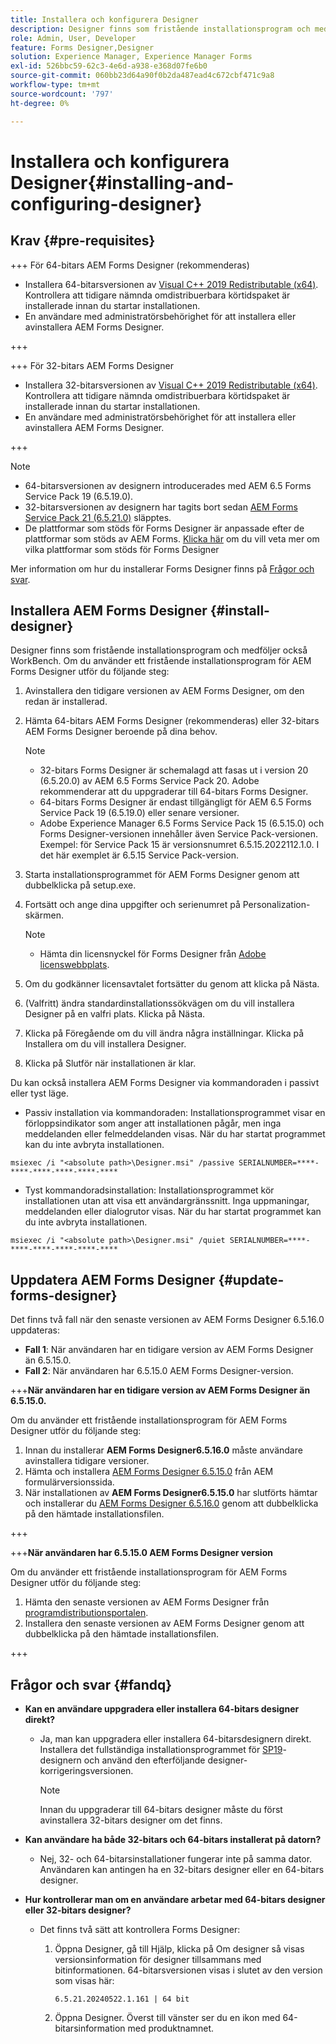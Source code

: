 ```yaml
---
title: Installera och konfigurera Designer
description: Designer finns som fristående installationsprogram och medföljer också Workbench. Lär dig hur du installerar fristående Designer.
role: Admin, User, Developer
feature: Forms Designer,Designer
solution: Experience Manager, Experience Manager Forms
exl-id: 526bbc59-62c3-4e6d-a938-e368d07fe6b0
source-git-commit: 060bb23d64a90f0b2da487ead4c672cbf471c9a8
workflow-type: tm+mt
source-wordcount: '797'
ht-degree: 0%

---
```


# Installera och konfigurera Designer{#installing-and-configuring-designer}

## Krav {#pre-requisites}

+++ För 64-bitars AEM Forms Designer (rekommenderas)

* Installera 64-bitarsversionen av [Visual C++ 2019 Redistributable (x64)](https://learn.microsoft.com/en-us/cpp/windows/latest-supported-vc-redist?view=msvc-170). Kontrollera att tidigare nämnda omdistribuerbara körtidspaket är installerade innan du startar installationen.
* En användare med administratörsbehörighet för att installera eller avinstallera AEM Forms Designer.

+++

+++ För 32-bitars AEM Forms Designer

* Installera 32-bitarsversionen av [Visual C++ 2019 Redistributable (x64)](https://learn.microsoft.com/en-us/cpp/windows/latest-supported-vc-redist?view=msvc-170). Kontrollera att tidigare nämnda omdistribuerbara körtidspaket är installerade innan du startar installationen.
* En användare med administratörsbehörighet för att installera eller avinstallera AEM Forms Designer.

+++

>[!NOTE]
>
>* 64-bitarsversionen av designern introducerades med AEM 6.5 Forms Service Pack 19 (6.5.19.0).
>* 32-bitarsversionen av designern har tagits bort sedan [AEM Forms Service Pack 21 (6.5.21.0)](https://experienceleague.adobe.com/sv/docs/experience-manager-release-information/aem-release-updates/forms-updates/aem-forms-releases) släpptes.
> * De plattformar som stöds för Forms Designer är anpassade efter de plattformar som stöds av AEM Forms. [Klicka här](/help/sites-deploying/technical-requirements.md) om du vill veta mer om vilka plattformar som stöds för Forms Designer

Mer information om hur du installerar Forms Designer finns på [Frågor och svar](#fandq).

## Installera AEM Forms Designer {#install-designer}

Designer finns som fristående installationsprogram och medföljer också WorkBench. Om du använder ett fristående installationsprogram för AEM Forms Designer utför du följande steg:

1. Avinstallera den tidigare versionen av AEM Forms Designer, om den redan är installerad.
1. Hämta 64-bitars AEM Forms Designer (rekommenderas) eller 32-bitars AEM Forms Designer beroende på dina behov.

   >[!NOTE]
   > 
   >* 32-bitars Forms Designer är schemalagd att fasas ut i version 20 (6.5.20.0) av AEM 6.5 Forms Service Pack 20. Adobe rekommenderar att du uppgraderar till 64-bitars Forms Designer.
   >* 64-bitars Forms Designer är endast tillgängligt för AEM 6.5 Forms Service Pack 19 (6.5.19.0) eller senare versioner.
   >* Adobe Experience Manager 6.5 Forms Service Pack 15 (6.5.15.0) och Forms Designer-versionen innehåller även Service Pack-versionen. Exempel: för Service Pack 15 är versionsnumret 6.5.15.2022112.1.0. I det här exemplet är 6.5.15 Service Pack-version.

1. Starta installationsprogrammet för AEM Forms Designer genom att dubbelklicka på setup.exe.
1. Fortsätt och ange dina uppgifter och serienumret på Personalization-skärmen.

   >[!NOTE]
   >
   >* Hämta din licensnyckel för Forms Designer från [Adobe licenswebbplats](https://licensing.adobe.com/).

1. Om du godkänner licensavtalet fortsätter du genom att klicka på Nästa.
1. (Valfritt) ändra standardinstallationssökvägen om du vill installera Designer på en valfri plats. Klicka på Nästa.
1. Klicka på Föregående om du vill ändra några inställningar. Klicka på Installera om du vill installera Designer.
1. Klicka på Slutför när installationen är klar.

Du kan också installera AEM Forms Designer via kommandoraden i passivt eller tyst läge.

* Passiv installation via kommandoraden: Installationsprogrammet visar en förloppsindikator som anger att installationen pågår, men inga meddelanden eller felmeddelanden visas. När du har startat programmet kan du inte avbryta installationen.

```shell
msiexec /i "<absolute path>\Designer.msi" /passive SERIALNUMBER=****-****-****-****-****-****
```

* Tyst kommandoradsinstallation: Installationsprogrammet kör installationen utan att visa ett användargränssnitt. Inga uppmaningar, meddelanden eller dialogrutor visas. När du har startat programmet kan du inte avbryta installationen.

```shell
msiexec /i "<absolute path>\Designer.msi" /quiet SERIALNUMBER=****-****-****-****-****-****
```

## Uppdatera AEM Forms Designer {#update-forms-designer}

Det finns två fall när den senaste versionen av AEM Forms Designer 6.5.16.0 uppdateras:

* **Fall 1**: När användaren har en tidigare version av AEM Forms Designer än 6.5.15.0.
* **Fall 2**: När användaren har 6.5.15.0 AEM Forms Designer-version.

+++**När användaren har en tidigare version av AEM Forms Designer än 6.5.15.0.**

Om du använder ett fristående installationsprogram för AEM Forms Designer utför du följande steg:

1. Innan du installerar **AEM Forms Designer6.5.16.0** måste användare avinstallera tidigare versioner.
1. Hämta och installera [AEM Forms Designer 6.5.15.0](https://experienceleague.adobe.com/docs/experience-manager-release-information/aem-release-updates/forms-updates/aem-forms-releases.html?lang=sv-SE) från AEM formulärversionssida.
1. När installationen av **AEM Forms Designer6.5.15.0** har slutförts hämtar och installerar du [ AEM Forms Designer 6.5.16.0](https://experienceleague.adobe.com/docs/experience-manager-release-information/aem-release-updates/forms-updates/aem-forms-releases.html?lang=sv-SE) genom att dubbelklicka på den hämtade installationsfilen.

+++

+++**När användaren har 6.5.15.0 AEM Forms Designer version**

Om du använder ett fristående installationsprogram för AEM Forms Designer utför du följande steg:
1. Hämta den senaste versionen av AEM Forms Designer från [programdistributionsportalen](https://experienceleague.adobe.com/docs/experience-manager-release-information/aem-release-updates/forms-updates/aem-forms-releases.html?lang=sv-SE).
1. Installera den senaste versionen av AEM Forms Designer genom att dubbelklicka på den hämtade installationsfilen.

+++

## Frågor och svar {#fandq}

* **Kan en användare uppgradera eller installera 64-bitars designer direkt?**
   * Ja, man kan uppgradera eller installera 64-bitarsdesignern direkt. Installera det fullständiga installationsprogrammet för [SP19](https://experience.adobe.com/#/downloads/content/software-distribution/en/aem.html?package=/content/software-distribution/en/details.html/content/dam/aem/public/adobe/packages/cq650/servicepack/fd/Designer-Patch/sp19_x64/aemforms_designer_6_5_0_wwe_win.zip)-designern och använd den efterföljande designer-korrigeringsversionen.

     >[!NOTE]
     > Innan du uppgraderar till 64-bitars designer måste du först avinstallera 32-bitars designer om det finns.

* **Kan användare ha både 32-bitars och 64-bitars installerat på datorn?**
   * Nej, 32- och 64-bitarsinstallationer fungerar inte på samma dator. Användaren kan antingen ha en 32-bitars designer eller en 64-bitars designer.

* **Hur kontrollerar man om en användare arbetar med 64-bitars designer eller 32-bitars designer?**
   * Det finns två sätt att kontrollera Forms Designer:

      1. Öppna Designer, gå till Hjälp, klicka på Om designer så visas versionsinformation för designer tillsammans med bitinformationen. 64-bitarsversionen visas i slutet av den version som visas här:

         `6.5.21.20240522.1.161 | 64 bit`
      1. Öppna Designer. Överst till vänster ser du en ikon med 64-bitarsinformation med produktnamnet.
